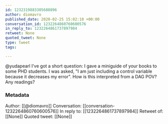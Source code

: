 ```yaml
---
id: 1232319883305680896
author: diomavro
published_date: 2020-02-25 15:02:10 +00:00
conversation_id: 1232264860760600576
in_reply_to: 1232264861737897984
retweet: None
quoted_tweet: None
type: tweet
tags:

---
```


@yudapearl I've got a short question: I gave a miniguide of your books to some PHD students. I was asked, "I am just including a control variable because it decreases my error". How is this interpreted from a DAG POV? Any readings?

### Metadata

Author: [[@diomavro]]
Conversation: [[conversation-1232264860760600576]]
In reply to: [[1232264861737897984]]
Retweet of: [[None]]
Quoted tweet: [[None]]
